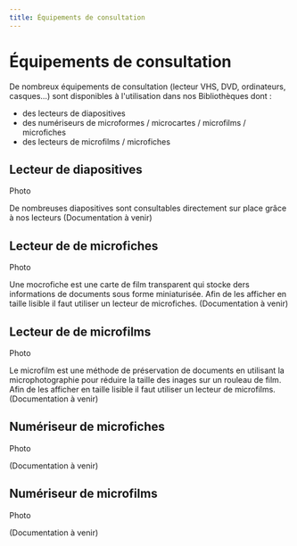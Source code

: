 ```yaml
---
title: Équipements de consultation
---
```

# Équipements de consultation

De nombreux équipements de consultation (lecteur VHS, DVD, ordinateurs, casques...) sont disponibles à l'utilisation dans nos Bibliothèques dont :

- des lecteurs de diapositives
- des numériseurs de microformes / microcartes / microfilms / microfiches
- des lecteurs de microfilms / microfiches

## Lecteur de diapositives 

Photo

De nombreuses diapositives sont consultables directement sur place grâce à nos lecteurs
(Documentation à venir)

## Lecteur de de microfiches

Photo

Une mocrofiche est une carte de film transparent qui stocke ders informations de documents sous forme miniaturisée. Afin de les afficher en taille lisible il faut utiliser un lecteur de microfiches.
(Documentation à venir)

## Lecteur de de microfilms 

Photo

Le microfilm est une méthode de préservation de documents en utilisant la microphotographie pour réduire la taille des inages sur un rouleau de film. Afin de les afficher en taille lisible il faut utiliser un lecteur de microfilms.
(Documentation à venir)

## Numériseur de microfiches 

Photo


(Documentation à venir)

## Numériseur de microfilms

Photo


(Documentation à venir)
